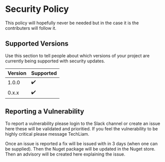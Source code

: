 # Security Policy

This policy will hopefully never be needed but in the case it is the contributers will follow it.

## Supported Versions

Use this section to tell people about which versions of your project are
currently being supported with security updates.

| Version | Supported          |
| ------- | ------------------ |
| 1.0.0   | :heavy_check_mark: |
| 0.x.x   | :heavy_check_mark: |

## Reporting a Vulnerability

To report a vulnerability please login to the Slack channel or create an issue here these will be validated and prioritied.
If you feel the vulnerability to be highly critical please message TechLiam.

Once an issue is reported a fix will be issued with in 3 days (when one can be supplied). Then the Nuget package will be updated in the Nuget store. Then an advisory will be created here explaining the issue.
